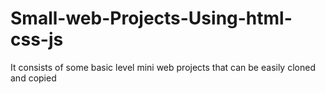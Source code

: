 # Small-web-Projects-Using-html-css-js
It consists of some basic level mini web projects that can be easily cloned and copied
